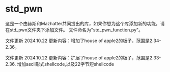 # std_pwn
这是一个由赫斯和Mazhatter共同提出的库，如果你想为这个库添加新的功能，请在std_pwn文件夹下添加文件。
文件命名为"std_pwn_function.py"。

文件更新 2024.10.22
更新内容：增加了house of apple2的板子，范围是2.34-2.36。

文件更新 2024.10.22
更新内容：扩展了house of apple2的板子，范围是2.33-2.36.
          增加ascii形式shellcode,以及22字节短shellcode
